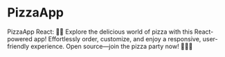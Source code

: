 # PizzaApp
PizzaApp React: 🍕🚀  Explore the delicious world of pizza with this React-powered app! Effortlessly order, customize, and enjoy a responsive, user-friendly experience. Open source—join the pizza party now! 🎉👩‍💻 
